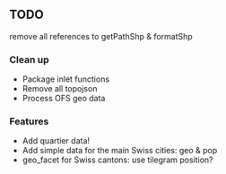 ## TODO

remove all references to getPathShp & formatShp

### Clean up
* Package inlet functions
* Remove all topojson
* Process OFS geo data

### Features
* Add quartier data!
* Add simple data for the main Swiss cities: geo & pop 
* geo_facet for Swiss cantons: use tilegram position?



